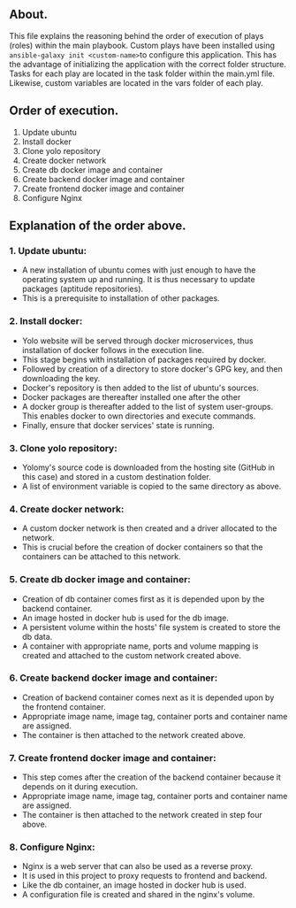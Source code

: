 ## About.

This file explains the reasoning behind the order of execution of plays (roles) within the main playbook.
Custom plays have been installed using `ansible-galaxy init <custom-name>`to configure this application. This has the
advantage of initializing the application with the correct folder structure.
Tasks for each play are located in the task folder within the main.yml file. Likewise, custom variables are located in
the vars folder of each play.

## Order of execution.

1. Update ubuntu
2. Install docker
3. Clone yolo repository
4. Create docker network
5. Create db docker image and container
6. Create backend docker image and container
7. Create frontend docker image and container
8. Configure Nginx

## Explanation of the order above.

### 1. Update ubuntu:

- A new installation of ubuntu comes with just enough to have the operating system up and running. It is thus necessary
  to update packages (aptitude repositories).
- This is a prerequisite to installation of other packages.

### 2. Install docker:

- Yolo website will be served through docker microservices, thus installation of docker follows in the execution line.
- This stage begins with installation of packages required by docker.
- Followed by creation of a directory to store docker's GPG key, and then downloading the key.
- Docker's repository is then added to the list of ubuntu's sources.
- Docker packages are thereafter installed one after the other
- A docker group is thereafter added to the list of system user-groups. This enables docker to own directories and
  execute commands.
- Finally, ensure that docker services' state is running.

### 3. Clone yolo repository:

- Yolomy's source code is downloaded from the hosting site (GitHub in this case) and stored in a custom destination
  folder.
- A list of environment variable is copied to the same directory as above.

### 4. Create docker network:

- A custom docker network is then created and a driver allocated to the network.
- This is crucial before the creation of docker containers so that the containers can be attached to this network.

### 5. Create db docker image and container:

- Creation of db container comes first as it is depended upon by the backend container.
- An image hosted in docker hub is used for the db image.
- A persistent volume within the hosts' file system is created to store the db data.
- A container with appropriate name, ports and volume mapping is created and attached to the custom network created
  above.

### 6. Create backend docker image and container:

- Creation of backend container comes next as it is depended upon by the frontend container.
- Appropriate image name, image tag, container ports and container name are assigned.
- The container is then attached to the network created above.

### 7. Create frontend docker image and container:

- This step comes after the creation of the backend container because it depends on it during execution.
- Appropriate image name, image tag, container ports and container name are assigned.
- The container is then attached to the network created in step four above.

### 8. Configure Nginx:

- Nginx is a web server that can also be used as a reverse proxy.
- It is used in this project to proxy requests to frontend and backend.
- Like the db container, an image hosted in docker hub is used.
- A configuration file is created and shared in the nginx's volume.
